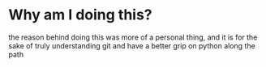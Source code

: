 # Why am I doing this?
the reason behind doing this was more of a personal thing, and it is for the sake of truly understanding git and have a better grip on python along the path
